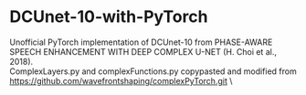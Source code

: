 # DCUnet-10-with-PyTorch
Unofficial PyTorch implementation of DCUnet-10 from PHASE-AWARE SPEECH ENHANCEMENT WITH DEEP COMPLEX U-NET (H. Choi et al., 2018). \
ComplexLayers.py and complexFunctions.py copypasted and modified from https://github.com/wavefrontshaping/complexPyTorch.git \

